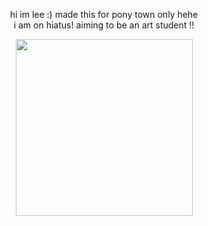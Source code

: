 <p align="center">
 hi im lee :) made this for pony town only hehe
<br>
 i am on hiatus! aiming to be an art student !!
<br>
 <p align="center">
<img wdth="300" height="283" src="https://github.com/user-attachments/assets/51d3556f-5e57-49fe-8b4f-446a104f727c">
 </p>
